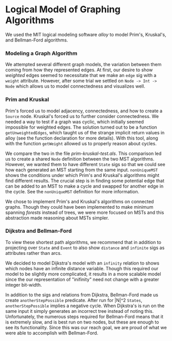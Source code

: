 # Logical Model of Graphing Algorithms

We used the MIT logical modeling software _alloy_ to model Prim's,
Kruskal's, and Bellman-Ford algorithms.

### Modeling a Graph Algorithm
We attempted several different graph models, the variation between them coming from how they represented edges. At first, our desire to show *weighted* edges seemed to necessitate that we make an `edge` sig with a `weight` attribute. However, after some trial we settled on `Node -> Int -> Node` which allows us to model connectedness and visualizes well.

### Prim and Kruskal
Prim's forced us to model adjacency, connectedness, and how to create a `Source` node. Kruskal's forced us to further consider connectedness. We needed a way to test if a graph was cyclic, which initially seemed impossible for weighted edges. The solution turned out to be a function `getUnweightedEdges`, which taught us of the strange implicit return values in alloy (see the function declaration for more details). With this tool, along with the function `getWeight` allowed us to properly reason about cycles.

We compare the two in the file *prim-kruskal-test.als*. This comparison led us to create a shared `Node` definition between the two MST algorithms. However, we wanted them to have different `State` sigs so that we could see how each generated an MST starting from the same input. `nonUniqueMST` shows the conditions under which Prim's and Kruskal's algorithms might find different results. The crucial step is in finding some potential edge that can be added to an MST to make a cycle and swapped for another edge in the cycle. See the `nonUniqueMST` definition for more information.

We chose to implement Prim's and Kruskal's algorithms on connected graphs. Though they could have been implemented to make minimum spanning *forests* instead of trees, we were more focused on MSTs and this abstraction made reasoning about MSTs simpler.

### Dijkstra and Bellman-Ford
To view these shortest path algorithms, we recommend that in addition to projecting over `State` and `Event` to also show `distance` and `infinite` sigs as attributes rather than arcs.

We decided to model Dijkstra's model with an `infinity` relation to shows which nodes have an infinite distance variable. Though this required our model to be slightly more complicated, it results in a more scalable model since the our representation of "inifinity" need not change with a greater integer bit-width.

In addition to the sigs and relations from Dijkstra, Bellman-Ford made us create `anotherStepPossible` predicate. After run for |N|^2 `States`, `anotherStepPossible` implies a negative cycle. When Dijkstra's is run on the same input it simply generates an incorrect tree instead of noting this. Unfortunately, the numerous steps required for Bellman-Ford means that it is extremely slow, and is best run on two nodes, but these are enough to see its functionality. Since this was our reach goal, we are proud of what we were able to accomplish with Bellman-Ford.